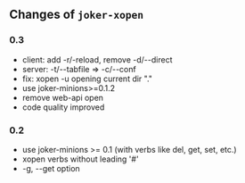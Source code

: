 Changes of `joker-xopen`
------------------------

### 0.3
* client: add -r/-reload, remove -d/--direct
* server: -t/--tabfile => -c/--conf 
* fix: xopen -u opening current dir "."
* use joker-minions>=0.1.2
* remove web-api open 
* code quality improved

### 0.2
* use joker-minions >= 0.1 (with verbs like del, get, set, etc.)
* xopen verbs without leading '#'
* -g, --get option

